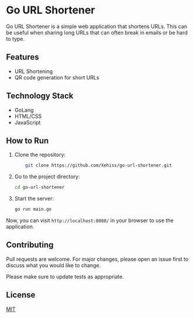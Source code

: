 # Go URL Shortener

Go URL Shortener is a simple web application that shortens URLs. This can be useful when sharing long URLs that can often break in emails or be hard to type.

## Features

- URL Shortening
- QR code generation for short URLs

## Technology Stack

- GoLang
- HTML/CSS
- JavaScript

## How to Run

1. Clone the repository:

    ```bash
        git clone https://github.com/Xehiss/go-url-shortener.git
    ```

2. Go to the project directory:

    ```bash
    cd go-url-shortener
    ```

3. Start the server:

    ```bash
    go run main.go
    ```

Now, you can visit `http://localhost:8080/` in your browser to use the application.

## Contributing

Pull requests are welcome. For major changes, please open an issue first to discuss what you would like to change.

Please make sure to update tests as appropriate.

## License

[MIT](https://choosealicense.com/licenses/mit/)

